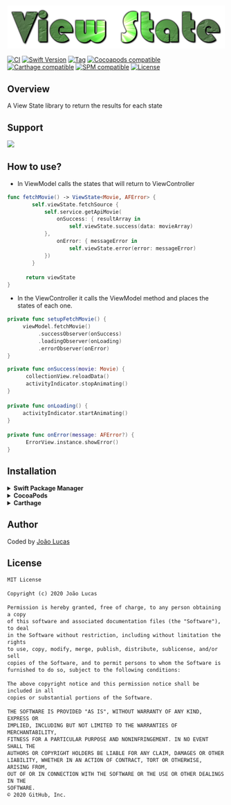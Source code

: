<p align="center">
    <img src="https://github.com/heroesofcode/ViewState/blob/master/.github/assets/logo.png">
</p>

[![CI](https://github.com/heroesofcode/ViewState/actions/workflows/CI.yml/badge.svg)](https://github.com/heroesofcode/ViewState/actions/workflows/CI.yml)
[![Swift Version](https://img.shields.io/badge/Swift-5.0.x-orange.svg)]()
[![Tag](https://img.shields.io/github/v/tag/heroesofcode/ViewState?logo=github)](https://github.com/heroesofcode/ViewState/releases)
[![Cocoapods compatible](https://img.shields.io/cocoapods/v/ViewStateKit)](https://cocoapods.org/pods/ViewStateKit)
[![Carthage compatible](https://img.shields.io/badge/Carthage-compatible-4BC51D.svg?style=flat)](https://github.com/Carthage/Carthage)
[![SPM compatible](https://img.shields.io/badge/SPM-compatible-brightgreen)](https://swift.org/package-manager/)
[![License](https://img.shields.io/github/license/joaolfp/ViewState.svg)](https://github.com/joaolfp/ViewState/blob/master/LICENSE)

## Overview

A View State library to return the results for each state

## Support
<img src="https://img.shields.io/cocoapods/p/ViewStateKit?style=flat">

## How to use?

- In ViewModel calls the states that will return to ViewController

```swift
func fetchMovie() -> ViewState<Movie, AFError> {
        self.viewState.fetchSource {
            self.service.getApiMovie(
                onSuccess: { resultArray in
                    self.viewState.success(data: movieArray)
            },
                onError: { messageError in
                    self.viewState.error(error: messageError)
            })
        }

      return viewState
}
```
- In the ViewController it calls the ViewModel method and places the states of each one.

``` swift
private func setupFetchMovie() {
     viewModel.fetchMovie()
          .successObserver(onSuccess)
          .loadingObserver(onLoading)
          .errorObserver(onError)
}
```

``` swift
private func onSuccess(movie: Movie) {
      collectionView.reloadData()
      activityIndicator.stopAnimating()
}
    
private func onLoading() {
     activityIndicator.startAnimating()
}
    
private func onError(message: AFError?) {
      ErrorView.instance.showError()
}
```

## Installation

<details>
  <summary><strong>Swift Package Manager</strong></summary>
    
```swift
import ViewState
```

```swift
dependencies: [
    .package(url: "https://github.com/joaolfp/ViewState.git", .upToNextMajor(from: "1.1.1"))
]
```

</details>

<details>
  <summary><strong>CocoaPods</strong></summary>

```swift
import ViewStateKit
```

```ruby
target '<Your Target Name>' do
  pod 'ViewStateKit'
end
```

```bash
$ pod install
```
    
</details>
    
<details>
  <summary><strong>Carthage</strong></summary>
    
```bash
github "heroesofcode/ViewState"
```
</details>
    
## Author
Coded by [João Lucas](https://github.com/joaolfp)

## License

```
MIT License

Copyright (c) 2020 João Lucas

Permission is hereby granted, free of charge, to any person obtaining a copy
of this software and associated documentation files (the "Software"), to deal
in the Software without restriction, including without limitation the rights
to use, copy, modify, merge, publish, distribute, sublicense, and/or sell
copies of the Software, and to permit persons to whom the Software is
furnished to do so, subject to the following conditions:

The above copyright notice and this permission notice shall be included in all
copies or substantial portions of the Software.

THE SOFTWARE IS PROVIDED "AS IS", WITHOUT WARRANTY OF ANY KIND, EXPRESS OR
IMPLIED, INCLUDING BUT NOT LIMITED TO THE WARRANTIES OF MERCHANTABILITY,
FITNESS FOR A PARTICULAR PURPOSE AND NONINFRINGEMENT. IN NO EVENT SHALL THE
AUTHORS OR COPYRIGHT HOLDERS BE LIABLE FOR ANY CLAIM, DAMAGES OR OTHER
LIABILITY, WHETHER IN AN ACTION OF CONTRACT, TORT OR OTHERWISE, ARISING FROM,
OUT OF OR IN CONNECTION WITH THE SOFTWARE OR THE USE OR OTHER DEALINGS IN THE
SOFTWARE.
© 2020 GitHub, Inc.
```
